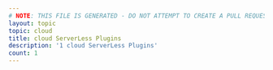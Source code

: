 ```yaml
---
# NOTE: THIS FILE IS GENERATED - DO NOT ATTEMPT TO CREATE A PULL REQUEST TO UPDATE THE DATA. 
layout: topic
topic: cloud
title: cloud ServerLess Plugins
description: '1 cloud ServerLess Plugins'
count: 1
---
```

